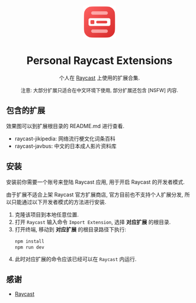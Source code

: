 <p align="center">
  <img src="https://raw.githubusercontent.com/raycast/extensions/main/images/store-logo.png" alt="raycast-extensions" style="width: 90px;" />
</p>

<h1 align="center">
   Personal Raycast Extensions
</h1>

<p align="center">
  个人在 <a href="https://www.raycast.com">Raycast</a> 上使用的扩展合集.
</p>
<p align="center" style="font-size: 13px;">
  注意: 大部分扩展只适合在中文环境下使用, 部分扩展还包含 [NSFW] 内容.
</p>

## 包含的扩展

效果图可以到扩展根目录的 README.md 进行查看.

* raycast-jikipedia: 网络流行梗文化词条百科
* raycast-javbus: 中文的日本成人影片资料库

## 安装

安装前你需要一个账号来登陆 Raycast 应用, 用于开启 Raycast 的开发者模式.

由于扩展不适合上架 Raycast 官方扩展商店, 官方目前也不支持个人扩展分发, 所以只能通过以下开发者模式的方法进行安装.

1. 克隆该项目到本地任意位置.
2. 打开 `Raycast` 输入命令 `Import Extension`, 选择 **对应扩展** 的根目录.
3. 打开终端, 移动到 **对应扩展** 的根目录路径下执行:
    ```
    npm install
    npm run dev
    ```
4. 此时对应扩展的命令应该已经可以在 `Raycast` 内运行.

## 感谢

* [Raycast](https://www.raycast.com/)